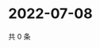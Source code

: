# 2022-07-08

共 0 条

<!-- BEGIN WEIBO -->
<!-- 最后更新时间 Fri Jul 08 2022 09:43:07 GMT+0800 (China Standard Time) -->

<!-- END WEIBO -->
